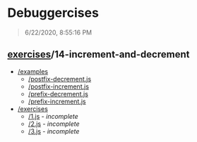 # Debuggercises 

> 6/22/2020, 8:55:16 PM 

## [exercises](../README.md)/14-increment-and-decrement 

- [/examples](./examples/README.md)
  - [/postfix-decrement.js](./examples/README.md#postfix-decrementjs)  
  - [/postfix-increment.js](./examples/README.md#postfix-incrementjs)  
  - [/prefix-decrement.js](./examples/README.md#prefix-decrementjs)  
  - [/prefix-increment.js](./examples/README.md#prefix-incrementjs)  
- [/exercises](./exercises/README.md)
  - [/1.js](./exercises/README.md#1js) - _incomplete_ 
  - [/2.js](./exercises/README.md#2js) - _incomplete_ 
  - [/3.js](./exercises/README.md#3js) - _incomplete_ 
